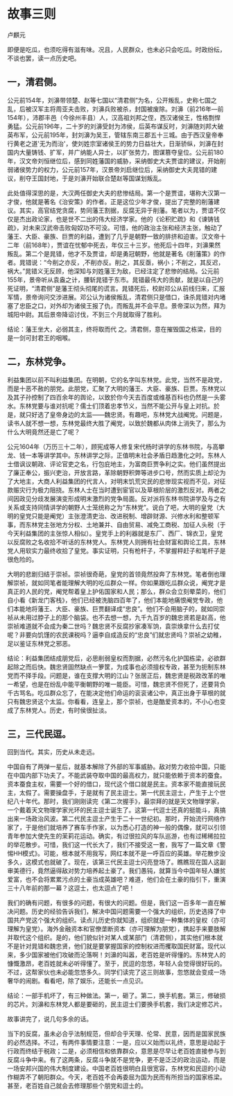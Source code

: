 # 故事三则

卢麒元

即便是吃瓜，也须吃得有滋有味。况且，人民群众，也未必只会吃瓜。时政纷纭，不谈也罢，读一点历史吧。

## 一，清君侧。

公元前154年，刘濞带领楚、赵等七国以“清君侧”为名，公开叛乱，史称七国之乱，后被汉军主将周亚夫击败，刘濞兵败被杀，封国被废除。刘濞（前216年—前154年），沛郡丰邑（今徐州丰县）人，汉高祖刘邦之侄，西汉诸侯王，性格剽悍勇猛。公元前196年，二十岁的刘濞受封为沛侯，后英布谋反时，刘濞随刘邦大破英布军，公元前195年，封刘濞为吴王，管辖东南三郡五十三城。由于西汉皇帝奉行黄老之道'无为而治'，使刘姓宗室诸侯王的势力日益壮大，日渐骄纵，刘濞在封国内大量铸钱、扩军，并广纳能人异士，以扩张势力，图谋篡夺皇位。公元前180年，汉文帝刘恒继位后，感到同姓藩国的威胁，采纳御史大夫贾谊的建议，开始削弱诸侯势力的权力，公元前157年，汉景帝刘启继位后，采纳御史大夫晁错的建议，削夺王国封地，于是刘濞开始联合楚赵等国谋划叛乱。

此处值得深思的是，大汉两任御史大夫的悲惨结局。第一个是贾谊，堪称大汉第一才俊，他就是著名《治安策》的作者。正是这位少年才俊，提出了完整的削藩建议。其实，高官结党贪腐，势同藩王割据，反腐无异于削藩。笔者以为，贾谊不仅仅是杰出政论家，也是世不二出的伟大经济学家。他的《论积贮疏》和《谏铸钱疏》，对未来汉武帝击败匈奴功不可没。可惜，他的政治主张和经济主张，触动了藩王、大臣、豪族、巨贾的利益，遭到了几乎是朝野一致的排挤和迫害。汉文帝十二年（前168年），贾谊在忧郁中死去，年仅三十三岁。他死后十四年，刘濞果然叛乱。第二个是晁错，他才不及贾谊，却是勇冠朝野，他就是著名《削藩策》的作者。晁错说：“今削之亦反，,不削亦反。削之，其反亟，祸小；不削之，其反迟，祸大。”晁错义无反顾，他深知与刘姓藩王为敌，已经注定了悲惨的结局。公元前155年，景帝听从袁盎之计，腰斩晁错于东市。晁错最伟大的贡献，就是以自己的死证明，“清君侧”是藩王彻头彻尾的谎言。晁错死后，校尉邓公从前线归来，汇报军情，景帝询问交涉进展。邓公认为诸侯叛乱，清君侧只是借口，诛杀晁错对内堵塞了忠臣之口，对外却为诸侯王报了仇，而叛乱并不会平息。景帝深以为然，拜为城阳中尉。其后景帝降诏讨伐，不到三个月就取得了胜利。

结论：藩王坐大，必弱其主，终将取而代 之。清君侧，意在摧毁国之栋梁，目的是一剑可封君王的咽喉。

## 二，东林党争。

利益集团以前不叫利益集团。在明朝，它的名字叫东林党。此党，当然不是政党，而是十恶不赦的朋党。此朋党，汇聚了大明的藩王、大臣、豪族、巨贾。东林党以及其子孙控制了四百余年的舆论，以致於你今天去百度或维基百科也仍然是一头雾水。东林党要与谁对抗呢？儒士们顶着忠孝节义，当然不能公开与皇上对抗。於是，就只好选了皇帝身边的太监——魏忠贤。有趣吧，东林党大战阉党。问题是，读书人就不想一想，东林党最终大胜了阉党，以致於魏都从肉体上消失了，那么为什么大明竟然还是亡了呢？

公元1604年（万历三十二年），顾宪成等人修复宋代杨时讲学的东林书院，与高攀龙、钱一本等讲学其中。东林讲学之际，正值明末社会矛盾日趋激化之时。东林人士借讽议朝政、评论官吏之名，行包庇地主，为富商巨贾争利之实。他们虽然提出了廉正奉公，振兴吏治，开放言路，革除朝野积弊等进步口号，然而实质上却沦为了大地主，大商人利益集团的代言人，对明末饥荒灾民的悲惨现实视而不见，对征款赈灾行为极力阻挠。东林人士在当时遭到宦官以及草根阶层的激烈反对。两者之间因政见分歧发展演变形成明末激烈的党争局面。反对派将东林书院讲学及与之有关系或支持同情讲学的朝野人士笼统称之为“东林党”。说白了吧，大明的皇党（大明的皇党只能是阉党）主张澄清吏治、改进税制、增辟财源、兴修水利和整顿军事，而东林党主张地方分权、土地兼并、自由贸易、减免工商税、加征人头税（于今天利益集团的主张惊人相似）。皇党手上的利器就是东厂、西厂、锦衣卫，皇党以反腐败之名收拾不听话的东林党人。东林党人则拥有社会财富和舆论工具，东林党人用软实力最终收拾了皇党。事实证明，只有枪杆子，不掌握秤赶子和笔杆子是很危险的。

大明的悲剧归结于崇祯。崇祯很奇葩，皇党的首领竟然投奔了东林党。笔者倒也理解崇祯，就如同笔者能理解大明的吃瓜群众一样。你如果跟吃瓜群众说，阉党才是真正的人民的党，阉党帮着皇上护佑国家和人民；那么，群众会立刻晕菜的，他们自小看《新龙门客栈》，他们已经被洗脑四百年了，他们本能地痛恨阉党专政，他们本能地将藩王、大臣、豪族、巨贾翻译成“忠良”。他们不会用脑子的，就如同崇祯从未用过脖子上的那个脑袋。也不去想一想，九千九百岁的魏忠贤若是赵高，他崇祯难道就不会成为秦二世吗？魏忠贤不反腐抄家凑军饷，袁崇焕拿什么去打仗呢？非要向饥馑的农民课税吗？逼李自成造反的“忠良”们就忠贤吗？崇祯之幼稚，足以鉴证东林党之邪恶。

结论：利益集团结成朋党后，必思削弱皇权而割据，必然污名化护国栋梁，必欲群起除之而后快。魏忠贤固然缺点一箩筐，为成事也必须擅权专政，甚至为扼制东林党而不择手段。问题是，谁在支撑大明的江山？张居正后，魏忠贤是税政改革的唯一希望，也是在纷乱中能平衡朝野的唯一能臣。可惜，魏忠贤不但死了，还要背负千古骂名。吃瓜群众忘了，在能决定他们命运的衮衮诸公中，真正出身于草根的就只有魏忠贤这个太监。你看看，连皇上，那个崇祯，也是酷爱资本的，不小心也变成了东林党人。历史，有时侯很扯淡。

## 三，三代民逗。

回到当代。其实，历史从未走远。

中国自有了两弹一星后，就基本解除了外部的军事威胁。敌对势力收拾中国，只能在中国内部下功夫了。不能武装夺取中国的最高权力，就只能依赖于资本的蚕食。资本蚕食主权，需要一个好的借口，现代这个借口就是民主。资本家不能直接玩民主，太假了。需要操盘手，于是就有了民主逗士。第一代民主逗士，产生于上个世纪八十年代。那时，我们刚刚读完《第二次握手》，最崇拜的就是天文物理学家，一个戴着天文物理学家光环的民主逗士诞生了。这第一代逗士还真的挺能斗，真搞出来一场政治风波。第二代民主逗士产生于二十一世纪初。那时，开始流行网络作家了，于是他们就培养了赛车手作家，以为悉心打造的神一般的偶像，就可以引领青年参加大使先生的茉莉花运动。确实，有过很拉风的车队巡游，也有过稀稀拉拉的举花散步。可惜，我们这一代长大了，我们不接受这一套，我写了一篇文章《警惕HH模式》。可能，根本就不用我写，网红本就不是一呼百应的英雄。举花散步没多久，这模式也就破了。现在，该第三代民主逗士闪亮登场了。瞧瞧现在国人这副审美德行，竟然逼得敌对势力培养起土豪了。我们愚钝，就算当今中国年轻人嫌贫爱富，也不会将累累污点的土豪当成英雄吧？难道，他们会在土豪的指引下，重演三十八年前的那一幕？这逗士，也太逗点了吧！

我们的确有问题，有很多的问题，有很大的问题。但是，我们这一百多年一直在解决问题。历史的经验告诉我们，解决中国问题需要一个强大的组织，历史选择了中国共产党这个强大的组织。读点儿历史你就知道，组织就是一种集体的皇权（亦可理解为皇党）。海外金融资本和官僚垄断资本（亦可理解为朋党），携起手来要肢解并取代这个组织。是的，他们貌似针对某人或某部门（清君侧），其实他们根本就不是针对晁错和魏忠贤，他们就是要掌握国家的控制权进而攫取国民财富。现代以来，多少国家被他们攻破而沦落啊！刘濞的叫嚣，老百姓是听得懂的。东林党人的慷慨激昂，老百姓就未必听得懂了。至于，民逗的忽悠，年轻人会觉得很好玩的。不过，这帮家伙也未必能忽悠多久。同学们读完了这三则故事，忽悠就会变成一场奢华的闹剧。看看吧，除了娱乐，还能长一点见识。

结论：一部手机坏了，有三种做法。第一，砸了。第二，换手机套。第三，修破损的芯片。刘濞和东林党人都是要砸的，民主逗士们要换手机套，我们决定修芯片。

故事讲完了，说几句多余的话。

当下的反腐，虽未必合乎法制规范，但却合乎天理、伦常、民意，因而是国家民族的必然选择。不过，有两件事情要注意：一是，应以义始而以礼终，意思是动起于行政而终结于税政；二是，必须相信和依靠群众，意思是尽早让老百姓直接参与到反腐斗争中来。有了这两条，反腐斗争就不是党争，更不是泛泛的政治运动，而是一场安邦兴国的伟大制度建设。中国老百姓很明白且很宽容，东林党和民逗的小动作糊弄不了朝阳群众。今天，老百姓不会再委屈为国为民而有所担当的国家栋梁。甚至，老百姓自己就会去修理那些个朋党和逗士的。